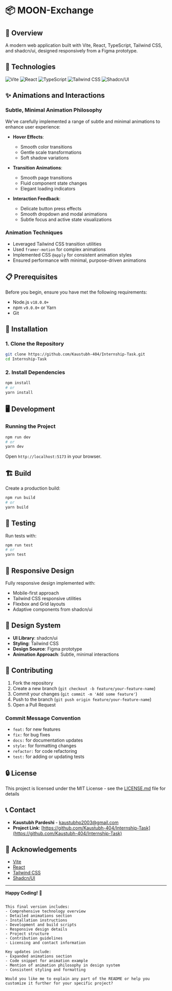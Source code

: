 
# 📦 MOON-Exchange

## 🌟 Overview

A modern web application built with Vite, React, TypeScript, Tailwind CSS, and shadcn/ui, designed responsively from a Figma prototype.

## 🚀 Technologies

![Vite](https://img.shields.io/badge/Vite-646CFF?logo=vite&logoColor=white)
![React](https://img.shields.io/badge/React-61DAFB?logo=react&logoColor=black)
![TypeScript](https://img.shields.io/badge/TypeScript-3178C6?logo=typescript&logoColor=white)
![Tailwind CSS](https://img.shields.io/badge/Tailwind_CSS-38B2AC?logo=tailwind-css&logoColor=white)
![Shadcn/UI](https://img.shields.io/badge/Shadcn/UI-000000?logo=shadcnui&logoColor=white)

## ✨ Animations and Interactions

### Subtle, Minimal Animation Philosophy

We've carefully implemented a range of subtle and minimal animations to enhance user experience:

- **Hover Effects**: 
  - Smooth color transitions
  - Gentle scale transformations
  - Soft shadow variations

- **Transition Animations**:
  - Smooth page transitions
  - Fluid component state changes
  - Elegant loading indicators

- **Interaction Feedback**:
  - Delicate button press effects
  - Smooth dropdown and modal animations
  - Subtle focus and active state visualizations

### Animation Techniques

- Leveraged Tailwind CSS transition utilities
- Used `framer-motion` for complex animations
- Implemented CSS `@apply` for consistent animation styles
- Ensured performance with minimal, purpose-driven animations

## 📋 Prerequisites

Before you begin, ensure you have met the following requirements:

- Node.js `v18.0.0+`
- npm `v9.0.0+` or Yarn
- Git

## 🔧 Installation

### 1. Clone the Repository

```bash
git clone https://github.com/Kaustubh-404/Internship-Task.git
cd Internship-Task
```


### 2. Install Dependencies

```bash
npm install
# or
yarn install
```

## 🖥️ Development

### Running the Project

```bash
npm run dev
# or
yarn dev
```

Open `http://localhost:5173` in your browser.

## 🏗️ Build

Create a production build:

```bash
npm run build
# or
yarn build
```

## 🧪 Testing

Run tests with:

```bash
npm run test
# or
yarn test
```

## 📱 Responsive Design

Fully responsive design implemented with:
- Mobile-first approach
- Tailwind CSS responsive utilities
- Flexbox and Grid layouts
- Adaptive components from shadcn/ui

## 🎨 Design System

- **UI Library**: shadcn/ui
- **Styling**: Tailwind CSS
- **Design Source**: Figma prototype
- **Animation Approach**: Subtle, minimal interactions



## 🤝 Contributing

1. Fork the repository
2. Create a new branch (`git checkout -b feature/your-feature-name`)
3. Commit your changes (`git commit -m 'Add some feature'`)
4. Push to the branch (`git push origin feature/your-feature-name`)
5. Open a Pull Request

### Commit Message Convention

- `feat:` for new features
- `fix:` for bug fixes
- `docs:` for documentation updates
- `style:` for formatting changes
- `refactor:` for code refactoring
- `test:` for adding or updating tests

## 🔒 License

This project is licensed under the MIT License - see the [LICENSE.md](LICENSE.md) file for details

## 📞 Contact

- **Kaustubh Pardeshi** - [kaustubhp2003@gmail.com](mailto:kaustubhp2003@gmail.com)
- **Project Link**: [https://github.com/Kaustubh-404/Internship-Task](https://github.com/Kaustubh-404/Internship-Task)

## 🙏 Acknowledgements

- [Vite](https://vitejs.dev/)
- [React](https://reactjs.org/)
- [Tailwind CSS](https://tailwindcss.com/)
- [Shadcn/UI](https://ui.shadcn.com/)

---

**Happy Coding!** 🚀
```

This final version includes:
- Comprehensive technology overview
- Detailed animations section
- Installation instructions
- Development and build scripts
- Responsive design details
- Project structure
- Contribution guidelines
- Licensing and contact information

Key updates include:
- Expanded animations section
- Code snippet for animation example
- Mention of animation philosophy in design system
- Consistent styling and formatting

Would you like me to explain any part of the README or help you customize it further for your specific project?

